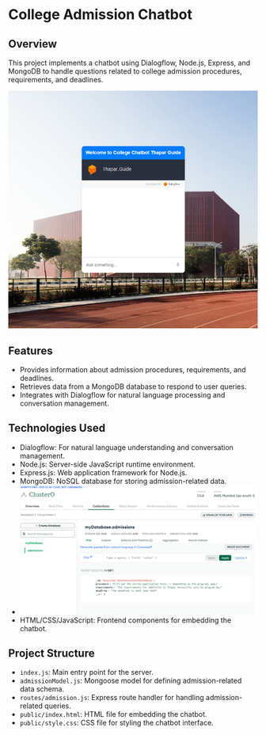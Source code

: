 # College Admission Chatbot

## Overview
This project implements a chatbot using Dialogflow, Node.js, Express, and MongoDB to handle questions related to college admission procedures, requirements, and deadlines.

![Chatbot Interface](https://github.com/shavybachata/AIML-Project-Series/blob/main/ChatEX.png?raw=true)


## Features
- Provides information about admission procedures, requirements, and deadlines.
- Retrieves data from a MongoDB database to respond to user queries.
- Integrates with Dialogflow for natural language processing and conversation management.

## Technologies Used
- Dialogflow: For natural language understanding and conversation management.
- Node.js: Server-side JavaScript runtime environment.
- Express.js: Web application framework for Node.js.
- MongoDB: NoSQL database for storing admission-related data.
- ![Chatbot Interface](https://github.com/shavybachata/AIML-Project-Series/blob/main/DataB.png?raw=true)
- HTML/CSS/JavaScript: Frontend components for embedding the chatbot.


## Project Structure
- `index.js`: Main entry point for the server.
- `admissionModel.js`: Mongoose model for defining admission-related data schema.
- `routes/admission.js`: Express route handler for handling admission-related queries.
- `public/index.html`: HTML file for embedding the chatbot.
- `public/style.css`: CSS file for styling the chatbot interface.
